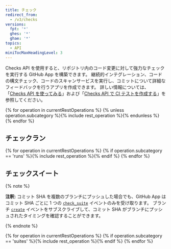 ```yaml
---
title: チェック
redirect_from:
  - /v3/checks
versions:
  fpt: '*'
  ghes: '*'
  ghae: '*'
topics:
  - API
miniTocMaxHeadingLevel: 3
---
```


Checks API を使用すると、リポジトリ内のコード変更に対して強力なチェックを実行する GitHub App を構築できます。 継続的インテグレーション、コードの構文チェック、コードのスキャンサービスを実行し、コミットについて詳細なフィードバックを行うアプリを作成できます。 詳しい情報については、「[Checks API を使ってみる](/rest/guides/getting-started-with-the-checks-api)」および「[Checks API で CI テストを作成する](/apps/quickstart-guides/creating-ci-tests-with-the-checks-api/)」を参照してください。

{% for operation in currentRestOperations %}
  {% unless operation.subcategory %}{% include rest_operation %}{% endunless %}
{% endfor %}

## チェックラン

{% for operation in currentRestOperations %}
  {% if operation.subcategory == 'runs' %}{% include rest_operation %}{% endif %}
{% endfor %}

## チェックスイート

{% note %}

  **注釈:** コミット SHA を複数のブランチにプッシュした場合でも、GitHub App はコミット SHA ごとに 1 つの [`check_suite`](/webhooks/event-payloads/#check_suite) イベントのみを受け取ります。 ブランチ [`create`](/webhooks/event-payloads/#create) イベントをサブスクライブして、コミット SHA がブランチにプッシュされたタイミングを確認することができます。

{% endnote %}

{% for operation in currentRestOperations %}
  {% if operation.subcategory == 'suites' %}{% include rest_operation %}{% endif %}
{% endfor %}
